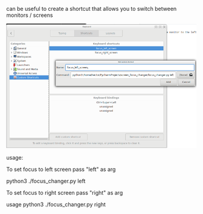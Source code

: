 

can be useful to create a shortcut that allows you to switch between monitors / screens


![Image](doc/shortcut.png)


usage:

To set focus to left screen pass "left" as arg

python3 ./focus_changer.py left

To set focus to right screen pass "right" as arg

usage python3 ./focus_changer.py right
